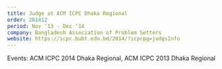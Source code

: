 ```yaml
---
title: Judge at ACM ICPC Dhaka Regional
order: 201412
period: Nov ‘13 - Dec ‘14
company: Bangladesh Association of Problem Setters
website: https://icpc.bubt.edu.bd/2014/?icpcpg=judgsInfo
---
```


Events: ACM ICPC 2014 Dhaka Regional, ACM ICPC 2013 Dhaka Regional